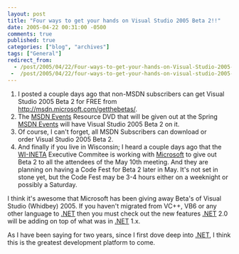 ```yaml
---
layout: post
title: "Four ways to get your hands on Visual Studio 2005 Beta 2!!"
date: 2005-04-22 00:31:00 -0500
comments: true
published: true
categories: ["blog", "archives"]
tags: ["General"]
redirect_from: 
  - /post/2005/04/22/Four-ways-to-get-your-hands-on-Visual-Studio-2005-Beta-2!!
 -  /post/2005/04/22/four-ways-to-get-your-hands-on-visual-studio-2005-beta-2!!
---
```

<!-- more -->
<OL>
<LI>I posted a couple days ago that non-MSDN subscribers can get Visual Studio 2005 Beta 2 for FREE from <A href="http://msdn.microsoft.com/getthebetas/">http://msdn.microsoft.com/getthebetas/</A>. 
<LI>The <A title="MSDN Events" href="http://msdnevents.com/" target=_blank>MSDN Events</A> Resource DVD that will be given out at the Spring <A title="MSDN Events" href="http://msdnevents.com/" target=_blank>MSDN Events</A> will have Visual Studio 2005 Beta 2 on it. 
<LI>Of course, I can't forget, all MSDN Subscribers can download or order&nbsp;Visual Studio 2005 Beta 2. 
<LI>And finally if you live in Wisconsin; I heard a couple days ago that the <A title="Wisconsin .NET Users Group" href="http://wi-ineta.org/" target=_blank>WI-INETA</A> Executive Commitee is working with <A title=Microsoft href="http://microsoft.com/" target=_blank>Microsoft</A> to give out Beta 2 to all the attendees of the May 10th meeting. And they are planning on having a Code Fest for Beta 2 later in May. It's not set in stone yet, but the Code Fest may be 3-4 hours either on a weeknight or possibly a Saturday.</LI></OL>
<P>I think it's awesome that Microsoft has been giving away Beta's of Visual Studio (Whidbey)&nbsp;2005. If you haven't migrated from VC++, VB6 or any other language to <A title=.NET href="http://www.microsoft.com/net/" target=_blank>.NET</A> then you must check out the new features <A title=.NET href="http://www.microsoft.com/net/" target=_blank>.NET</A> 2.0 will be adding on top of what was in <A title=.NET href="http://www.microsoft.com/net/" target=_blank>.NET</A> 1.x.</P>
<P>As I have been saying for two years, since I first dove deep into <A title=.NET href="http://www.microsoft.com/net/" target=_blank>.NET</A>, I think this is the greatest development platform to come.</P>
